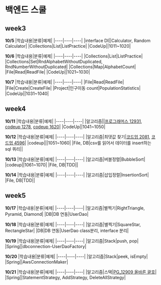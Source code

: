 # 백엔드 스쿨

## week3

**10/5**
|학습내용|분류|예제|
|----|----|----|
|interface DI||Calculator, Random Calculator|
|Collections|List|ListPractice|
|CodeUp||1011~1020|

**10/6**
|학습내용|분류|예제|
|----|----|----|
|Collections|List|ListPractice|
|Collections|Set|RndAlphabetWithoutDuplicated, RndNumberWithoutDuplicated|
|Collections|Map|AlphabetCount|
|File|Read|ReadFile|
|CodeUp||1021~1030|

**10/7**
|학습내용|분류|예제|
|----|----|----|
|File|Read|ReadFile|
|File|Create|CreateFile|
|Project|인구이동 count|PopulationStatistics|
|CodeUp||1031~1040|
                                                                                                                                    
## week4

**10/11**
|학습내용|분류|예제|
|----|----|----|
|알고리즘||[프로그래머스 12931](https://school.programmers.co.kr/learn/courses/30/lessons/12931?language=java), [codeup 1278](https://codeup.kr/problem.php?id=1278), [codeup 1620](https://codeup.kr/problem.php?id=1620)|
|CodeUp||1041~1050|

**10/12**
|학습내용|분류|예제|
|----|----|----|
|알고리즘|최댓값 찾기|[코드업 2081](https://codeup.kr/problem.php?id=2081), [코드업 4596](https://codeup.kr/problem.php?id=4596)|
|codeup|||1051~1060|
|File, DB|csv를 읽어서 데이터를 insert하는 sql 쿼리||

**10/13**
|학습내용|분류|예제|
|----|----|----|
|알고리즘|버블정렬|BubbleSort|
|codeup||1061~1070|
|File, DB|TDD||

**10/14**
|학습내용|분류|예제|
|----|----|----|
|알고리즘|삽입정렬|InsertionSort|
|File, DB|TDD||

## week5

**10/17**
|학습내용|분류|예제|
|----|----|----|
|알고리즘|별찍기|RightTriangle, Pyramid, Diamond|
|DB|DB 연동|UserDao|

**10/18**
|학습내용|분류|예제|
|----|----|----|
|알고리즘|별찍기|SquareStar, RectangleStar|
|DB|DB 연동|UserDao class분리, interface 분리|

**10/19**
|학습내용|분류|예제|
|----|----|----|
|알고리즘|Stack|push, pop|
|Spring||dbconnection-UserDaoFactory|

**10/20**
|학습내용|분류|예제|
|----|----|----|
|알고리즘|Stack|peek, isEmpty|
|Spring||AwsConnectionMaker|

**10/21**
|학습내용|분류|예제|
|----|----|----|
|알고리즘|스택|[PG_12909 올바른 괄호](https://school.programmers.co.kr/learn/courses/30/lessons/12909)|
|Spring||StatementStrategy, AddStrategy, DeleteAllStrategy|

